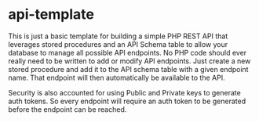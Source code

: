 # api-template

This is just a basic template for building a simple PHP REST API that leverages stored procedures and an API Schema table to allow your database to manage all possible API endpoints. No PHP code should ever really need to be written to add or modify API endpoints. Just create a new stored procedure and add it to the API schema table with a given endpoint name. That endpoint will then automatically be available to the API.

Security is also accounted for using Public and Private keys to generate auth tokens. So every endpoint will require an auth token to be generated before the endpoint can be reached.
